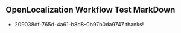 ## OpenLocalization Workflow Test MarkDown
* 209038df-765d-4a61-b8d8-0b97b0da9747 thanks!

<!--HONumber=Jul16_HO4-->


